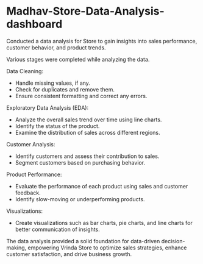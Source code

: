 # Madhav-Store-Data-Analysis-dashboard

Conducted a data analysis for Store to gain insights into sales performance, customer behavior, and product trends. 

Various stages were completed while analyzing the data.

Data Cleaning:
* Handle missing values, if any.
* Check for duplicates and remove them.
* Ensure consistent formatting and correct any errors.

Exploratory Data Analysis (EDA):
* Analyze the overall sales trend over time using line charts.
* Identify the status of the product.
* Examine the distribution of sales across different regions.

Customer Analysis:
* Identify customers and assess their contribution to sales.
* Segment customers based on purchasing behavior.

Product Performance:
* Evaluate the performance of each product using sales and customer feedback.
* Identify slow-moving or underperforming products.

Visualizations:
* Create visualizations such as bar charts, pie charts, and line charts for better communication of insights.

The data analysis provided a solid foundation for data-driven decision-making, empowering Vrinda Store to optimize sales strategies, enhance customer satisfaction, and drive business growth.
